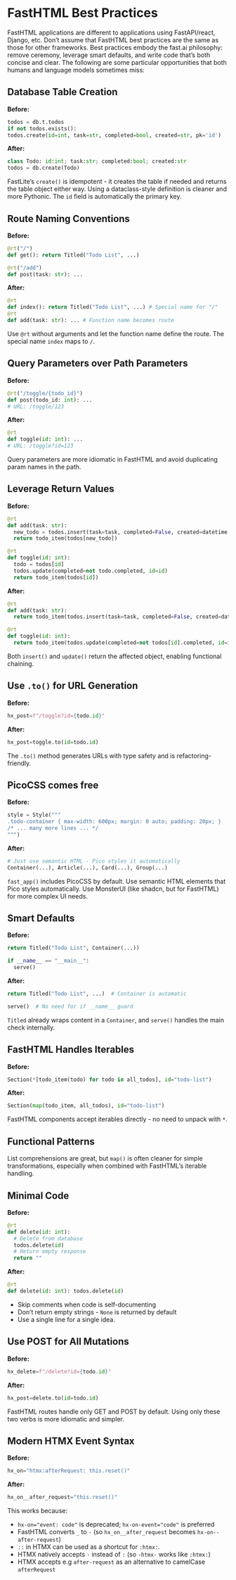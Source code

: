 # FastHTML Best Practices


FastHTML applications are different to applications using FastAPI/react,
Django, etc. Don’t assume that FastHTML best practices are the same as
those for other frameworks. Best practices embody the fast.ai
philosophy: remove ceremony, leverage smart defaults, and write code
that’s both concise and clear. The following are some particular
opportunities that both humans and language models sometimes miss:

## Database Table Creation

**Before:**

``` python
todos = db.t.todos
if not todos.exists():
todos.create(id=int, task=str, completed=bool, created=str, pk='id')
```

**After:**

``` python
class Todo: id:int; task:str; completed:bool; created:str
todos = db.create(Todo)
```

FastLite’s `create()` is idempotent - it creates the table if needed and
returns the table object either way. Using a dataclass-style definition
is cleaner and more Pythonic. The `id` field is automatically the
primary key.

## Route Naming Conventions

**Before:**

``` python
@rt("/")
def get(): return Titled("Todo List", ...)

@rt("/add")
def post(task: str): ...
```

**After:**

``` python
@rt
def index(): return Titled("Todo List", ...) # Special name for "/"
@rt
def add(task: str): ... # Function name becomes route
```

Use `@rt` without arguments and let the function name define the route.
The special name `index` maps to `/`.

## Query Parameters over Path Parameters

**Before:**

``` python
@rt("/toggle/{todo_id}")
def post(todo_id: int): ...
# URL: /toggle/123
```

**After:**

``` python
@rt
def toggle(id: int): ...
# URL: /toggle?id=123
```

Query parameters are more idiomatic in FastHTML and avoid duplicating
param names in the path.

## Leverage Return Values

<div class="column-body-outset">

**Before:**

``` python
@rt
def add(task: str):
  new_todo = todos.insert(task=task, completed=False, created=datetime.now().isoformat())
  return todo_item(todos[new_todo])

@rt
def toggle(id: int):
  todo = todos[id]
  todos.update(completed=not todo.completed, id=id)
  return todo_item(todos[id])
```

**After:**

``` python
@rt
def add(task: str):
  return todo_item(todos.insert(task=task, completed=False, created=datetime.now().isoformat()))

@rt
def toggle(id: int):
  return todo_item(todos.update(completed=not todos[id].completed, id=id))
```

Both `insert()` and `update()` return the affected object, enabling
functional chaining.

</div>

## Use `.to()` for URL Generation

**Before:**

``` python
hx_post=f"/toggle?id={todo.id}"
```

**After:**

``` python
hx_post=toggle.to(id=todo.id)
```

The `.to()` method generates URLs with type safety and is
refactoring-friendly.

## PicoCSS comes free

**Before:**

``` python
style = Style("""
.todo-container { max-width: 600px; margin: 0 auto; padding: 20px; }
/* ... many more lines ... */
""")
```

**After:**

``` python
# Just use semantic HTML - Pico styles it automatically
Container(...), Article(...), Card(...), Group(...)
```

`fast_app()` includes PicoCSS by default. Use semantic HTML elements
that Pico styles automatically. Use MonsterUI (like shadcn, but for
FastHTML) for more complex UI needs.

## Smart Defaults

**Before:**

``` python
return Titled("Todo List", Container(...))

if __name__ == "__main__":
  serve()
```

**After:**

``` python
return Titled("Todo List", ...)  # Container is automatic

serve()  # No need for if __name__ guard
```

`Titled` already wraps content in a `Container`, and `serve()` handles
the main check internally.

## FastHTML Handles Iterables

**Before:**

``` python
Section(*[todo_item(todo) for todo in all_todos], id="todo-list")
```

**After:**

``` python
Section(map(todo_item, all_todos), id="todo-list")
```

FastHTML components accept iterables directly - no need to unpack with
`*`.

## Functional Patterns

List comprehensions are great, but `map()` is often cleaner for simple
transformations, especially when combined with FastHTML’s iterable
handling.

## Minimal Code

**Before:**

``` python
@rt
def delete(id: int):
  # Delete from database
  todos.delete(id)
  # Return empty response
  return ""
```

**After:**

``` python
@rt
def delete(id: int): todos.delete(id)
```

- Skip comments when code is self-documenting
- Don’t return empty strings - `None` is returned by default
- Use a single line for a single idea.

## Use POST for All Mutations

**Before:**

``` python
hx_delete=f"/delete?id={todo.id}"
```

**After:**

``` python
hx_post=delete.to(id=todo.id)
```

FastHTML routes handle only GET and POST by default. Using only these
two verbs is more idiomatic and simpler.

## Modern HTMX Event Syntax

**Before:**

``` python
hx_on="htmx:afterRequest: this.reset()"
```

**After:**

``` python
hx_on__after_request="this.reset()"
```

This works because:

- `hx-on="event: code"` is deprecated; `hx-on-event="code"` is preferred
- FastHTML converts `_` to `-` (so `hx_on__after_request` becomes
  `hx-on--after-request`)
- `::` in HTMX can be used as a shortcut for `:htmx:`.
- HTMX natively accepts `-` instead of `:` (so `-htmx-` works like
  `:htmx:`)
- HTMX accepts e.g `after-request` as an alternative to camelCase
  `afterRequest`